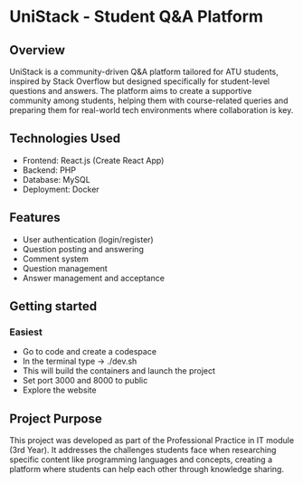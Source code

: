 # UniStack - Student Q&A Platform  

## Overview
UniStack is a community-driven Q&A platform tailored for ATU students, inspired by Stack Overflow but designed specifically for student-level questions and answers. The platform aims to create a supportive community among students, helping them with course-related queries and preparing them for real-world tech environments where collaboration is key.  

## Technologies Used  
- Frontend: React.js (Create React App)
- Backend: PHP
- Database: MySQL
- Deployment: Docker

## Features
- User authentication (login/register)
- Question posting and answering
- Comment system
- Question management
- Answer management and acceptance

## Getting started
### Easiest
- Go to code and create a codespace
- In the terminal type -> ./dev.sh
- This will build the containers and launch the project
- Set port 3000 and 8000 to public
- Explore the website

## Project Purpose
This project was developed as part of the Professional Practice in IT module (3rd Year). It addresses the challenges students face when researching specific content like programming languages and concepts, creating a platform where students can help each other through knowledge sharing.